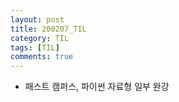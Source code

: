 ```yaml
---
layout: post
title: 200207_TIL
category: TIL
tags: [TIL]
comments: true
---
```


- 패스트 캠퍼스, 파이썬 자료형 일부 완강
